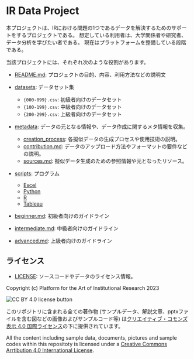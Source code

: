 # IR Data Project

本プロジェクトは、IRにおける問題の1つであるデータを解決するためのサポートをするプロジェクトである。
想定している利用者は、大学関係者や研究者、データ分析を学びたい者である。
現在はプラットフォームを整備している段階である。

当該プロジェクトには、それぞれ次のような役割があります。

- [README.md](README.md): プロジェクトの目的、内容、利用方法などの説明文

- [datasets](/datasets): データセット集
  - `{000-099}.csv`: 初級者向けのデータセット
  - `{100-199}.csv`: 中級者向けのデータセット
  - `{200-299}.csv`: 上級者向けのデータセット

- [metadata](/metadata): データの元となる情報や、データ作成に関するメタ情報を収集。
  - [creation_process](/creation_process): 各擬似データの生成プロセスや使用技術の説明。
  - [contribution.md](/contribution.md): データのアップロード方法やフォーマットの要件などの説明。
  - [sources.md](/sources.md): 擬似データ生成のための参照情報や元となったリソース。

- [scripts](/scripts): プログラム
  - [Excel](/scripts/Excel)
  - [Python](/scripts/Python)
  - [R](/scripts/R)
  - [Tableau](/scripts/Tableau)

- [beginner.md](/beginner.md): 初級者向けのガイドライン
- [intermediate.md](/intermediate.md): 中級者向けのガイドライン
- [advanced.md](/advanced.md): 上級者向けのガイドライン

## ライセンス
- [LICENSE](LICENSE.md): ソースコードやデータのライセンス情報。

Copyright (c) Platform for the Art of Institutional Research 2023

![CC BY 4.0 license button][cc-by-png]

このリポジトリに含まれる全ての著作物 (サンプルデータ、解説文章、pptxファイルを含む図などの画像およびサンプルコード等) は[クリエイティブ・コモンズ表示 4.0 国際ライセンス][cc-by/ja]の下に提供されています。

All the content including sample data, documents, pictures and sample codes within this repositoty is licensed under a [Creative Commons Arrtibution 4.0 International License][cc-by].


[cc-by-png]: https://licensebuttons.net/l/by/4.0/88x31.png "CC BY 4.0 license button"
[cc-by]: https://creativecommons.org/licenses/by/4.0/ "Creative Commons — Attribution-ShareAlike 4.0 International — CC BY 4.0"
[cc-by/ja]: https://creativecommons.org/licenses/by/4.0/deed.ja